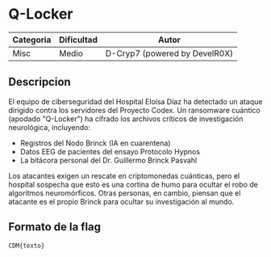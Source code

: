 # Q-Locker
| Categoria | Dificultad  | Autor   |
| ---       | ---         | ---     |
| Misc    | Medio       | D-Cryp7 (powered by DevelR0X) |

## Descripcion
El equipo de ciberseguridad del Hospital Eloísa Díaz ha detectado un ataque dirigido contra los servidores del Proyecto Codex. Un ransomware cuántico (apodado "Q-Locker") ha cifrado los archivos críticos de investigación neurológica, incluyendo:
* Registros del Nodo Brinck (IA en cuarentena)
* Datos EEG de pacientes del ensayo Protocolo Hypnos
* La bitácora personal del Dr. Guillermo Brinck Pasvahl

Los atacantes exigen un rescate en criptomonedas cuánticas, pero el hospital sospecha que esto es una cortina de humo para ocultar el robo de algoritmos neuromórficos. Otras personas, en cambio, piensan que el atacante es el propio Brinck para ocultar su investigación al mundo.

## Formato de la flag
`CDM{texto}`
